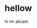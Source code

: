 # hellow

hi im abram
<div id="tlkio" data-channel="chat" style="width:100%;height:400px;"></div><script async src="http://tlk.io/embed.js" type="text/javascript"></script>
